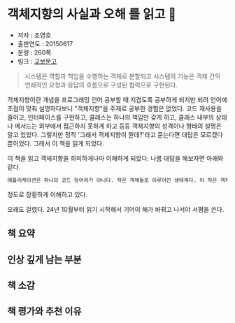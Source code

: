 # 객체지향의 사실과 오해 를 읽고 📝

- 저자 : 조영호
- 출판연도 : 20150617
- 분량 : 260쪽
- 링크 : [교보문고](https://product.kyobobook.co.kr/detail/S000001628109)

> 시스템은 역할과 책임을 수행하는 객체로 분할되고 시스템의 기능은 객체 간의 연쇄적인 요청과 응답의 흐름으로 구성된 협력으로 구현된다.

객체지향이란 개념을 프로그래밍 언어 공부할 때 지겹도록 공부하게 되지만 되려 언어에 초점이 맞춰 설명하다보니 "객체지향"을 주제로 공부한 경험은 없었다. 코드 재사용을 줄이고, 인터페이스를 구현하고, 클래스는 하나의 책임만 갖게 하고, 클래스 내부의 상태나 메서드는 외부에서 접근하지 못하게 하고 등등 객체지향의 성격이나 형태의 설명은 알고 있었다. 그렇지만 정작 '그래서 객체지향이 뭔데?'라고 묻는다면 대답은 모르겠다 뿐이었다. 그래서 이 책을 읽게 되었다.

이 책을 읽고 객체지향을 희미하게나마 이해하게 되었다. 나름 대답을 해보자면 아래와 같다.
```txt
애플리케이션은 하나의 코드 덩어리가 아니다. 작은 객체들로 이루어진 생태계다. 이 작은 객체들은 서로 협력하며 애플리케이션이란 세상을 굴러가게 한다. 객체들은 서로서로 메시지를 이용해 소통한다. 여기서 중요한 점은 요청의 응답이 어떤 과정으로 도출됐는지는 요청한 쪽에서 신경쓰지 않는다는 부분이다. 결론만 요청에서 기대한 서식에 맞다면 과정은 중요하지 않다. 
```
정도로 장황하게 이해하고 있다. 



오래도 걸렸다. 24년 10월부터 읽기 시작해서 기어이 해가 바뀌고 나서야 서평을 쓴다.

## 책 요약

## 인상 깊게 남는 부분

## 책 소감

## 책 평가와 추천 이유
